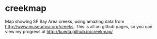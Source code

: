 creekmap
========

Map showing SF Bay Area creeks, using amazing data from http://www.museumca.org/creeks. This is all on github pages, so you can view my progress at http://kueda.github.io/creekmap/
